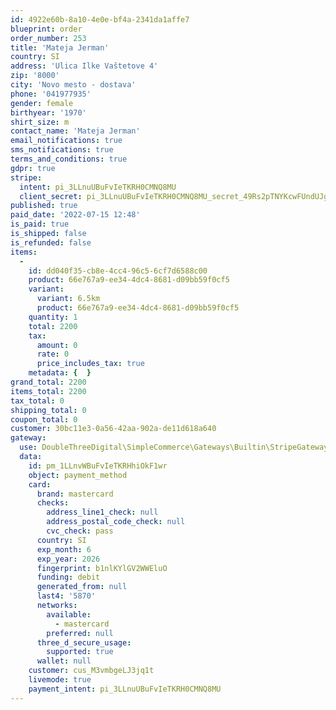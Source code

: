 ```yaml
---
id: 4922e60b-8a10-4e0e-bf4a-2341da1affe7
blueprint: order
order_number: 253
title: 'Mateja Jerman'
country: SI
address: 'Ulica Ilke Vaštetove 4'
zip: '8000'
city: 'Novo mesto - dostava'
phone: '041977935'
gender: female
birthyear: '1970'
shirt_size: m
contact_name: 'Mateja Jerman'
email_notifications: true
sms_notifications: true
terms_and_conditions: true
gdpr: true
stripe:
  intent: pi_3LLnuUBuFvIeTKRH0CMNQ8MU
  client_secret: pi_3LLnuUBuFvIeTKRH0CMNQ8MU_secret_49Rs2pTNYKcwFUndUJgO08vh7
published: true
paid_date: '2022-07-15 12:48'
is_paid: true
is_shipped: false
is_refunded: false
items:
  -
    id: dd040f35-cb8e-4cc4-96c5-6cf7d6588c00
    product: 66e767a9-ee34-4dc4-8681-d09bb59f0cf5
    variant:
      variant: 6.5km
      product: 66e767a9-ee34-4dc4-8681-d09bb59f0cf5
    quantity: 1
    total: 2200
    tax:
      amount: 0
      rate: 0
      price_includes_tax: true
    metadata: {  }
grand_total: 2200
items_total: 2200
tax_total: 0
shipping_total: 0
coupon_total: 0
customer: 30bc11e3-0a56-42aa-902a-de11d618a640
gateway:
  use: DoubleThreeDigital\SimpleCommerce\Gateways\Builtin\StripeGateway
  data:
    id: pm_1LLnvWBuFvIeTKRHhiOkF1wr
    object: payment_method
    card:
      brand: mastercard
      checks:
        address_line1_check: null
        address_postal_code_check: null
        cvc_check: pass
      country: SI
      exp_month: 6
      exp_year: 2026
      fingerprint: b1nlKYlGV2WWEluO
      funding: debit
      generated_from: null
      last4: '5870'
      networks:
        available:
          - mastercard
        preferred: null
      three_d_secure_usage:
        supported: true
      wallet: null
    customer: cus_M3vmbgeLJ3jq1t
    livemode: true
    payment_intent: pi_3LLnuUBuFvIeTKRH0CMNQ8MU
---
```

